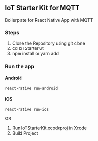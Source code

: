 ## IoT Starter Kit for MQTT

Boilerplate for React Native App with MQTT

### Steps 

1. Clone the Repository using git clone
2. cd IoTStarterKit
3. npm install or yarn add

### Run the app

#### Android

```react-native run-android```

#### iOS

```react-native run-ios```

OR

1. Run IoTStarterKit.xcodeproj in Xcode
2. Build Project
